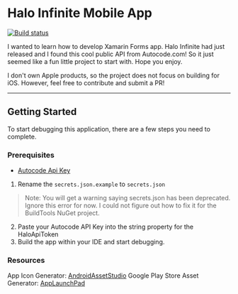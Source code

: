 # Halo Infinite Mobile App

[![Build status](https://build.appcenter.ms/v0.1/apps/14a145b8-0657-4b4d-9d77-f5ea2f0e067b/branches/master/badge)](https://appcenter.ms)

I wanted to learn how to develop Xamarin Forms app. Halo Infinite had just released and I found this cool public API from Autocode.com! So it just seemed like a fun little project to start with. Hope you enjoy.

I don't own Apple products, so the project does not focus on building for iOS. However, feel free to contribute and submit a PR!
____

## Getting Started

To start debugging this application, there are a few steps you need to complete.

### Prerequisites
- [Autocode Api Key](https://autocode.com/)


1. Rename the `secrets.json.example` to `secrets.json`
> Note: You will get a warning saying secrets.json has been deprecated. Ignore this error for now. I could not figure out how to fix it for the BuildTools NuGet project.
2. Paste your Autocode API Key into the string property for the HaloApiToken
3. Build the app within your IDE and start debugging.


### Resources
App Icon Generator: [AndroidAssetStudio](https://romannurik.github.io/AndroidAssetStudio/)
Google Play Store Asset Generator: [AppLaunchPad](https://theapplaunchpad.com)